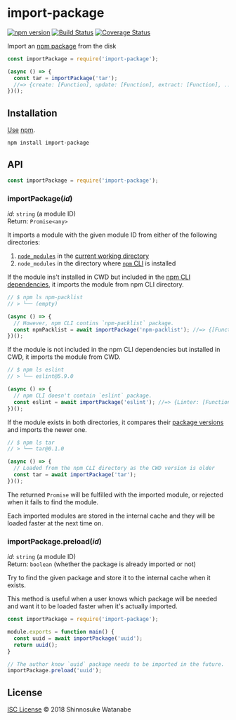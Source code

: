 # import-package

[![npm version](https://img.shields.io/npm/v/import-package.svg)](https://www.npmjs.com/package/import-package)
[![Build Status](https://travis-ci.com/shinnn/import-package.svg?branch=master)](https://travis-ci.com/shinnn/import-package)
[![Coverage Status](https://img.shields.io/coveralls/shinnn/import-package.svg)](https://coveralls.io/github/shinnn/import-package?branch=master)

Import an [npm package](https://docs.npmjs.com/about-packages-and-modules#about-packages) from the disk

```javascript
const importPackage = require('import-package');

(async () => {
  const tar = importPackage('tar');
  //=> {create: [Function], update: [Function], extract: [Function], ...}
})();
```

## Installation

[Use](https://docs.npmjs.com/cli/install) [npm](https://docs.npmjs.com/getting-started/what-is-npm).

```
npm install import-package
```

## API

```javascript
const importPackage = require('import-package');
```

### importPackage(*id*)

*id*: `string` (a module ID)  
Return: `Promise<any>`

It imports a module with the given module ID from either of the following directories:

1. [`node_modules`](https://docs.npmjs.com/files/folders#node-modules) in the [current working directory](https://nodejs.org/api/process.html#process_process_cwd)
2. `node_modules` in the directory where [`npm` CLI](https://github.com/npm/cli) is installed

If the module ins't installed in CWD but included in the [npm CLI dependencies](https://github.com/npm/cli/tree/v6.4.1/node_modules), it imports the module from npm CLI directory.

```javascript
// $ npm ls npm-packlist
// > └── (empty)

(async () => {
  // However, npm CLI contins `npm-packlist` package.
  const npmPacklist = await importPackage('npm-packlist'); //=> {[Function: walk], sync: [Function: walkSync], ...}
})();
```

If the module is not included in the npm CLI dependencies but installed in CWD, it imports the module from CWD.

```javascript
// $ npm ls eslint
// > └── eslint@5.9.0

(async () => {
  // npm CLI doesn't contain `eslint` package.
  const eslint = await importPackage('eslint'); //=> {Linter: [Function: Linter], ...}
})();
```

If the module exists in both directories, it compares their [package versions](https://docs.npmjs.com/files/package.json#version) and imports the newer one.

```javascript
// $ npm ls tar
// > └── tar@0.1.0

(async () => {
  // Loaded from the npm CLI directory as the CWD version is older
  const tar = await importPackage('tar');
})();
```

The returned `Promise` will be fulfilled with the imported module, or rejected when it fails to find the module.

Each imported modules are stored in the internal cache and they will be loaded faster at the next time on.

### importPackage.preload(*id*)

*id*: `string` (a module ID)  
Return: `boolean` (whether the package is already imported or not)

Try to find the given package and store it to the internal cache when it exists.

This method is useful when a user knows which package will be needed and want it to be loaded faster when it's actually imported.

```javascript
const importPackage = require('import-package');

module.exports = function main() {
  const uuid = await importPackage('uuid');
  return uuid();
}

// The author know `uuid` package needs to be imported in the future.
importPackage.preload('uuid');
```

## License

[ISC License](./LICENSE) © 2018 Shinnosuke Watanabe
